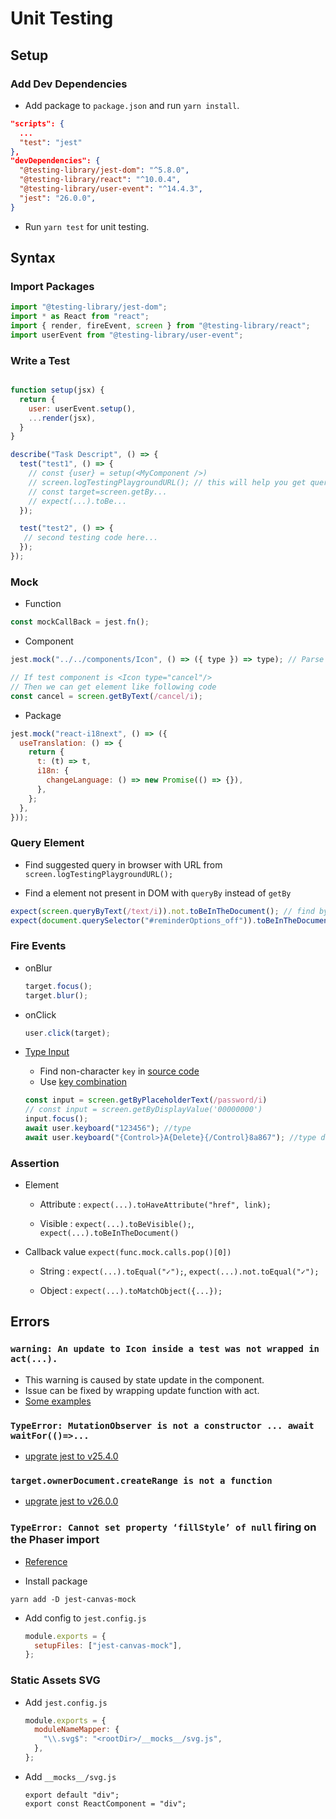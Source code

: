 # Unit Testing

## Setup

### Add Dev Dependencies

- Add package to `package.json` and run `yarn install`.

```json
"scripts": {
  ...
  "test": "jest"
},
"devDependencies": {
  "@testing-library/jest-dom": "^5.8.0",
  "@testing-library/react": "^10.0.4",
  "@testing-library/user-event": "^14.4.3",
  "jest": "26.0.0",
}
```

- Run `yarn test` for unit testing.

## Syntax

### Import Packages

```javascript
import "@testing-library/jest-dom";
import * as React from "react";
import { render, fireEvent, screen } from "@testing-library/react";
import userEvent from "@testing-library/user-event";
```

### Write a Test

```javascript

function setup(jsx) {
  return {
    user: userEvent.setup(),
    ...render(jsx),
  }
}

describe("Task Descript", () => {
  test("test1", () => {
    // const {user} = setup(<MyComponent />)
    // screen.logTestingPlaygroundURL(); // this will help you get query syntex
    // const target=screen.getBy...
    // expect(...).toBe...
  });

  test("test2", () => {
   // second testing code here...
  });
});
```
  
### Mock 

- Function
    
```javascript
const mockCallBack = jest.fn();
```

- Component

```javascript
jest.mock("../../components/Icon", () => ({ type }) => type); // Parse type from Icon to text
```

```javascript
// If test component is <Icon type="cancel"/>
// Then we can get element like following code
const cancel = screen.getByText(/cancel/i);
```

- Package

```javascript
jest.mock("react-i18next", () => ({
  useTranslation: () => {
    return {
      t: (t) => t,
      i18n: {
        changeLanguage: () => new Promise(() => {}),
      },
    };
  },
}));
```
### Query Element

- Find suggested query in browser with URL from `screen.logTestingPlaygroundURL();`

- Find a element not present in DOM with `queryBy` instead of `getBy`

```javascript
expect(screen.queryByText(/text/i)).not.toBeInTheDocument(); // find by text
expect(document.querySelector("#reminderOptions_off")).toBeInTheDocument(); // find by element Id
```

### Fire Events


- onBlur

  ```javascript
  target.focus();
  target.blur();
  ```

- onClick

  ```javascript
  user.click(target);
  ```

- [Type Input](https://testing-library.com/docs/user-event/keyboard/)
  
  - Find non-character `key` in [source code](https://github.com/testing-library/user-event/blob/main/src/keyboard/keyMap.ts)
  - Use [key combination](https://testing-library.com/docs/user-event/keyboard/)

  ```javascript
  const input = screen.getByPlaceholderText(/password/i)
  // const input = screen.getByDisplayValue('00000000')
  input.focus();
  await user.keyboard("123456"); //type
  await user.keyboard("{Control>}A{Delete}{/Control}8a867"); //type delete all and type
  ```

### Assertion

- Element 

  - Attribute : `expect(...).toHaveAttribute("href", link);`
 
  - Visible : `expect(...).toBeVisible();`, `expect(...).toBeInTheDocument()`

- Callback value `expect(func.mock.calls.pop()[0])`

  - String : `expect(...).toEqual("✓");`, `expect(...).not.toEqual("✓");`
  
  - Object : `expect(...).toMatchObject({...});`

## Errors

### `warning: An update to Icon inside a test was not wrapped in act(...).`
  
  - This warning is caused by state update in the component.
  - Issue can be fixed by wrapping update function with act.
  - [Some examples](https://kentcdodds.com/blog/fix-the-not-wrapped-in-act-warning)

### `TypeError: MutationObserver is not a constructor ... await waitFor(()=>...`

  - [upgrate jest to v25.4.0](https://github.com/testing-library/dom-testing-library/issues/477#issuecomment-617652033)

### `target.ownerDocument.createRange is not a function`

  - [upgrate jest to v26.0.0](https://github.com/mui/material-ui/issues/15726#issuecomment-493124813)

### `TypeError: Cannot set property ‘fillStyle’ of null` firing on the Phaser import

- [Reference](https://tnodes.medium.com/setting-up-jest-with-react-and-phaser-422b174ec87e)

- Install package

```
yarn add -D jest-canvas-mock
```

- Add config to `jest.config.js`

  ```javascript
  module.exports = {
    setupFiles: ["jest-canvas-mock"],
  };
  ```

### Static Assets SVG  

- Add `jest.config.js`

  ```javascript
  module.exports = {
    moduleNameMapper: {
      "\\.svg$": "<rootDir>/__mocks__/svg.js",
    },
  };
  ```

- Add `__mocks__/svg.js`

  ```
  export default "div";
  export const ReactComponent = "div";
  ```
